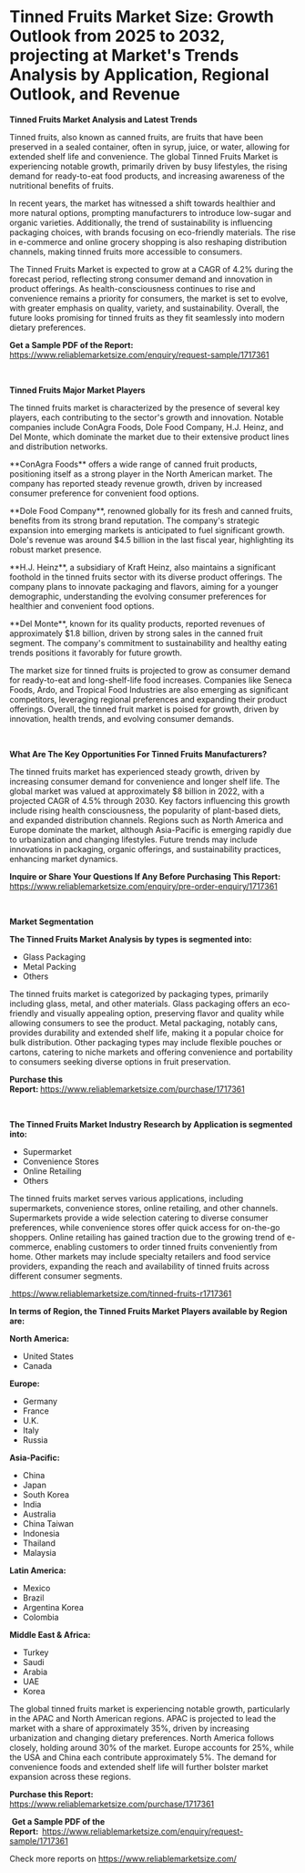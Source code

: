<p><h1>Tinned Fruits Market Size: Growth Outlook from 2025 to 2032, projecting at Market's Trends Analysis by Application, Regional Outlook, and Revenue</h1></p><p><strong>Tinned Fruits Market Analysis and Latest Trends</strong></p>
<p><p>Tinned fruits, also known as canned fruits, are fruits that have been preserved in a sealed container, often in syrup, juice, or water, allowing for extended shelf life and convenience. The global Tinned Fruits Market is experiencing notable growth, primarily driven by busy lifestyles, the rising demand for ready-to-eat food products, and increasing awareness of the nutritional benefits of fruits. </p><p>In recent years, the market has witnessed a shift towards healthier and more natural options, prompting manufacturers to introduce low-sugar and organic varieties. Additionally, the trend of sustainability is influencing packaging choices, with brands focusing on eco-friendly materials. The rise in e-commerce and online grocery shopping is also reshaping distribution channels, making tinned fruits more accessible to consumers. </p><p>The Tinned Fruits Market is expected to grow at a CAGR of 4.2% during the forecast period, reflecting strong consumer demand and innovation in product offerings. As health-consciousness continues to rise and convenience remains a priority for consumers, the market is set to evolve, with greater emphasis on quality, variety, and sustainability. Overall, the future looks promising for tinned fruits as they fit seamlessly into modern dietary preferences.</p></p>
<p><strong>Get a Sample PDF of the Report:&nbsp;</strong> <a href="https://www.reliablemarketsize.com/enquiry/request-sample/1717361?utm_campaign=1103&utm_medium=2&utm_source=Github&utm_content=ia&utm_term=15022025&utm_id=tinned-fruits">https://www.reliablemarketsize.com/enquiry/request-sample/1717361</a></p>
<p>&nbsp;</p>
<p><strong>Tinned Fruits Major Market Players</strong></p>
<p><p>The tinned fruits market is characterized by the presence of several key players, each contributing to the sector's growth and innovation. Notable companies include ConAgra Foods, Dole Food Company, H.J. Heinz, and Del Monte, which dominate the market due to their extensive product lines and distribution networks.</p><p>**ConAgra Foods** offers a wide range of canned fruit products, positioning itself as a strong player in the North American market. The company has reported steady revenue growth, driven by increased consumer preference for convenient food options. </p><p>**Dole Food Company**, renowned globally for its fresh and canned fruits, benefits from its strong brand reputation. The company's strategic expansion into emerging markets is anticipated to fuel significant growth. Dole's revenue was around $4.5 billion in the last fiscal year, highlighting its robust market presence.</p><p>**H.J. Heinz**, a subsidiary of Kraft Heinz, also maintains a significant foothold in the tinned fruits sector with its diverse product offerings. The company plans to innovate packaging and flavors, aiming for a younger demographic, understanding the evolving consumer preferences for healthier and convenient food options.</p><p>**Del Monte**, known for its quality products, reported revenues of approximately $1.8 billion, driven by strong sales in the canned fruit segment. The company's commitment to sustainability and healthy eating trends positions it favorably for future growth.</p><p>The market size for tinned fruits is projected to grow as consumer demand for ready-to-eat and long-shelf-life food increases. Companies like Seneca Foods, Ardo, and Tropical Food Industries are also emerging as significant competitors, leveraging regional preferences and expanding their product offerings. Overall, the tinned fruit market is poised for growth, driven by innovation, health trends, and evolving consumer demands.</p></p>
<p>&nbsp;</p>
<p><strong>What Are The Key Opportunities For Tinned Fruits Manufacturers?</strong></p>
<p><p>The tinned fruits market has experienced steady growth, driven by increasing consumer demand for convenience and longer shelf life. The global market was valued at approximately $8 billion in 2022, with a projected CAGR of 4.5% through 2030. Key factors influencing this growth include rising health consciousness, the popularity of plant-based diets, and expanded distribution channels. Regions such as North America and Europe dominate the market, although Asia-Pacific is emerging rapidly due to urbanization and changing lifestyles. Future trends may include innovations in packaging, organic offerings, and sustainability practices, enhancing market dynamics.</p></p>
<p><strong>Inquire or Share Your Questions If Any Before Purchasing This Report:</strong> <a href="https://www.reliablemarketsize.com/enquiry/pre-order-enquiry/1717361?utm_campaign=1103&utm_medium=2&utm_source=Github&utm_content=ia&utm_term=15022025&utm_id=tinned-fruits">https://www.reliablemarketsize.com/enquiry/pre-order-enquiry/1717361</a></p>
<p>&nbsp;</p>
<p><strong>Market Segmentation</strong></p>
<p><strong>The Tinned Fruits Market Analysis by types is segmented into:</strong></p>
<p><ul><li>Glass Packaging</li><li>Metal Packing</li><li>Others</li></ul></p>
<p><p>The tinned fruits market is categorized by packaging types, primarily including glass, metal, and other materials. Glass packaging offers an eco-friendly and visually appealing option, preserving flavor and quality while allowing consumers to see the product. Metal packaging, notably cans, provides durability and extended shelf life, making it a popular choice for bulk distribution. Other packaging types may include flexible pouches or cartons, catering to niche markets and offering convenience and portability to consumers seeking diverse options in fruit preservation.</p></p>
<p><strong>Purchase this Report:&nbsp;</strong><a href="https://www.reliablemarketsize.com/purchase/1717361?utm_campaign=1103&utm_medium=2&utm_source=Github&utm_content=ia&utm_term=15022025&utm_id=tinned-fruits">https://www.reliablemarketsize.com/purchase/1717361</a></p>
<p>&nbsp;</p>
<p><strong>The Tinned Fruits Market Industry Research by Application is segmented into:</strong></p>
<p><ul><li>Supermarket</li><li>Convenience Stores</li><li>Online Retailing</li><li>Others</li></ul></p>
<p><p>The tinned fruits market serves various applications, including supermarkets, convenience stores, online retailing, and other channels. Supermarkets provide a wide selection catering to diverse consumer preferences, while convenience stores offer quick access for on-the-go shoppers. Online retailing has gained traction due to the growing trend of e-commerce, enabling customers to order tinned fruits conveniently from home. Other markets may include specialty retailers and food service providers, expanding the reach and availability of tinned fruits across different consumer segments.</p></p>
<p><a href="https://www.reliablemarketsize.com/tinned-fruits-r1717361?utm_campaign=1103&utm_medium=2&utm_source=Github&utm_content=ia&utm_term=15022025&utm_id=tinned-fruits">&nbsp;https://www.reliablemarketsize.com/tinned-fruits-r1717361</a></p>
<p><strong>In terms of Region, the Tinned Fruits Market Players available by Region are:</strong></p>
<p>
    <p> <strong> North America: </strong>
        <ul>
            <li>United States</li>
            <li>Canada</li>
        </ul>
        </p> 
    <p> <strong> Europe: </strong>
        <ul>
            <li>Germany</li>
            <li>France</li>
            <li>U.K.</li>
            <li>Italy</li>
            <li>Russia</li>
        </ul>
        </p> 
    <p> <strong> Asia-Pacific: </strong>
        <ul>
            <li>China</li>
            <li>Japan</li>
            <li>South Korea</li>
            <li>India</li>
            <li>Australia</li>
            <li>China Taiwan</li>
            <li>Indonesia</li>
            <li>Thailand</li>
            <li>Malaysia</li>
        </ul>
        </p> 
    <p> <strong> Latin America: </strong>
        <ul>
            <li>Mexico</li>
            <li>Brazil</li>
            <li>Argentina Korea</li>
            <li>Colombia</li>
        </ul>
        </p> 
    <p> <strong> Middle East & Africa: </strong>
        <ul>
            <li>Turkey</li>
            <li>Saudi</li>
            <li>Arabia</li>
            <li>UAE</li>
            <li>Korea</li>
        </ul>
    </p>
    </p>
<p><p>The global tinned fruits market is experiencing notable growth, particularly in the APAC and North American regions. APAC is projected to lead the market with a share of approximately 35%, driven by increasing urbanization and changing dietary preferences. North America follows closely, holding around 30% of the market. Europe accounts for 25%, while the USA and China each contribute approximately 5%. The demand for convenience foods and extended shelf life will further bolster market expansion across these regions.</p></p>
<p><strong>Purchase this Report: </strong><a href="https://www.reliablemarketsize.com/purchase/1717361?utm_campaign=1103&utm_medium=2&utm_source=Github&utm_content=ia&utm_term=15022025&utm_id=tinned-fruits">https://www.reliablemarketsize.com/purchase/1717361</a></p>
<p>&nbsp;<strong>Get a Sample PDF of the Report:&nbsp;&nbsp;</strong><a href="https://www.reliablemarketsize.com/enquiry/request-sample/1717361?utm_campaign=1103&utm_medium=2&utm_source=Github&utm_content=ia&utm_term=15022025&utm_id=tinned-fruits">https://www.reliablemarketsize.com/enquiry/request-sample/1717361</a></p>
<p><strong></strong></p>
<p>Check more reports on <a href="https://www.reliablemarketsize.com/?utm_campaign=1103&utm_medium=2&utm_source=Github&utm_content=ia&utm_term=15022025&utm_id=tinned-fruits">https://www.reliablemarketsize.com/</a></p>